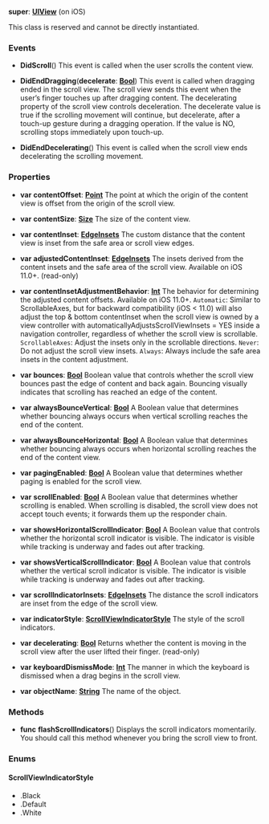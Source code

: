 **super**: **[UIView](UIView.md)** (on iOS)

This class is reserved and cannot be directly instantiated.



### Events

* **DidScroll**()
This event is called when the user scrolls the content view.

* **DidEndDragging**(**decelerate**: **[Bool](../gravity/bool.md)**)
This event is called when dragging ended in the scroll view. The scroll view sends this event when the user’s finger touches up after dragging content. The decelerating property of the scroll view controls deceleration. The decelerate value is true if the scrolling movement will continue, but decelerate, after a touch-up gesture during a dragging operation. If the value is NO, scrolling stops immediately upon touch-up.

* **DidEndDecelerating**()
This event is called when the scroll view ends decelerating the scrolling movement.



### Properties

* **var** **contentOffset**: **[Point](Point.md)**
The point at which the origin of the content view is offset from the origin of the scroll view.

* **var** **contentSize**: **[Size](Size.md)**
The size of the content view.

* **var** **contentInset**: **[EdgeInsets](EdgeInsets.md)**
The custom distance that the content view is inset from the safe area or scroll view edges.

* **var** **adjustedContentInset**: **[EdgeInsets](EdgeInsets.md)**
The insets derived from the content insets and the safe area of the scroll view. Available on iOS 11.0+. \(read-only\)

* **var** **contentInsetAdjustmentBehavior**: **[Int](../gravity/int.md)**
The behavior for determining the adjusted content offsets. Available on iOS 11.0+. <code>Automatic</code>: Similar to ScrollableAxes, but for backward compatibility (iOS < 11.0) will also adjust the top & bottom contentInset when the scroll view is owned by a view controller with automaticallyAdjustsScrollViewInsets = YES inside a navigation controller, regardless of whether the scroll view is scrollable. <code>ScrollableAxes</code>: Adjust the insets only in the scrollable directions. <code>Never</code>: Do not adjust the scroll view insets. <code>Always</code>: Always include the safe area insets in the content adjustment.

* **var** **bounces**: **[Bool](../gravity/bool.md)**
Boolean value that controls whether the scroll view bounces past the edge of content and back again. Bouncing visually indicates that scrolling has reached an edge of the content.

* **var** **alwaysBounceVertical**: **[Bool](../gravity/bool.md)**
A Boolean value that determines whether bouncing always occurs when vertical scrolling reaches the end of the content.

* **var** **alwaysBounceHorizontal**: **[Bool](../gravity/bool.md)**
A Boolean value that determines whether bouncing always occurs when horizontal scrolling reaches the end of the content view.

* **var** **pagingEnabled**: **[Bool](../gravity/bool.md)**
A Boolean value that determines whether paging is enabled for the scroll view.

* **var** **scrollEnabled**: **[Bool](../gravity/bool.md)**
A Boolean value that determines whether scrolling is enabled. When scrolling is disabled, the scroll view does not accept touch events; it forwards them up the responder chain.

* **var** **showsHorizontalScrollIndicator**: **[Bool](../gravity/bool.md)**
A Boolean value that controls whether the horizontal scroll indicator is visible. The indicator is visible while tracking is underway and fades out after tracking.

* **var** **showsVerticalScrollIndicator**: **[Bool](../gravity/bool.md)**
A Boolean value that controls whether the vertical scroll indicator is visible. The indicator is visible while tracking is underway and fades out after tracking.

* **var** **scrollIndicatorInsets**: **[EdgeInsets](EdgeInsets.md)**
The distance the scroll indicators are inset from the edge of the scroll view.

* **var** **indicatorStyle**: **<a href="#_enum_ScrollViewIndicatorStyle">ScrollViewIndicatorStyle</a>**
The style of the scroll indicators.

* **var** **decelerating**: **[Bool](../gravity/bool.md)**
Returns whether the content is moving in the scroll view after the user lifted their finger. \(read-only\)

* **var** **keyboardDismissMode**: **[Int](../gravity/int.md)**
The manner in which the keyboard is dismissed when a drag begins in the scroll view.

* **var** **objectName**: **[String](../gravity/string.md)**
The name of the object.



### Methods

* **func** **flashScrollIndicators**()
Displays the scroll indicators momentarily. You should call this method whenever you bring the scroll view to front.





### Enums

<div id="_enum_ScrollViewIndicatorStyle"></div>

#### ScrollViewIndicatorStyle
 * .Black
 * .Default
 * .White



